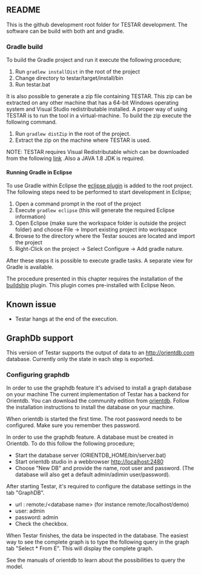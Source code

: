 ## README

This is the github development root folder for TESTAR development. 
The software can be build with both ant and gradle.

### Gradle build

To build the Gradle project and run it execute the following procedure;

1. Run `gradlew installDist` in the root of the project
2. Change directory to testar/target/install/bin
3. Run testar.bat

It is also possible to generate a zip file containing TESTAR. This zip can be extracted on any other machine
that has a 64-bit Windows operating system and Visual Studio redistributable installed. A proper way of using
TESTAR is to run the tool in a virtual-machine.
To build the zip execute the following command.

1. Run `gradlew distZip` in the root of the project. 
2. Extract the zip on the machine where TESTAR is used.

NOTE: TESTAR requires Visual Redistributable which can be downloaded from the following
 [link](https://go.microsoft.com/fwlink/?LinkId=746572) .Also a JAVA 1.8 JDK is required.

#### Running Gradle in Eclipse
To use Gradle within Eclipse the
[eclipse plugin](https://docs.gradle.org/3.3/userguide/eclipse_plugin.html) is added to the root project. The following
steps need to be performed to start development in Eclipse;
1. Open a command prompt in the root of the project
2. Execute `gradlew eclipse` (this will generate the required Eclipse information)
3. Open Eclipse (make sure the workspace folder is outside the project folder) and choose File -&gt; Import existing project into workspace
4. Browse to the directory where the Testar souces are located and import the project
5. Right-Click on the project -&gt; Select Configure -&gt; Add gradle nature.

After these steps it is possible to execute gradle tasks. A separate view for Gradle is available.

The procedure presented in this chapter requires the installation of the [buildship](https://projects.eclipse.org/projects/tools.buildship) plugin. This plugin comes pre-installed with Eclipse Neon.

## Known issue
- Testar hangs at the end of the execution.

## GraphDb support
This version of Testar supports the output of data to an http://orientdb.com database.
Currently only the state in each step is exported. 

### Configuring graphdb
In order to use the graphdb feature it's advised to install a graph database on your machine  The current implementation 
of Testar has a backend for Orientdb. You can download the
community edition from [orientdb](orientdb.com). Follow the installation instructions to install
the database on your machine. 

When orientdb is started the first time. The root password needs to be configured. Make sure you remember thes password.

In order to use the graphdb feature. A database must be created in Orientdb. To do this follow the following procedure;
- Start the database server (ORIENTDB_HOME/bin/server.bat)
- Start orientdb studio in a webbrowser [http://localhost:2480](http://localhost:2480)
- Choose "New DB" and provide the name, root user and password. (The database will also get a default admin/adimin 
user/password).

After starting Testar, it's required to configure the database settings in the tab "GraphDB".
- url : remote:<hostname>/&lt;database name> (for instance remote:/localhost/demo)
- user: admin
- password: admin
- Check the checkbox.

When Testar finishes, the data be inspected in the database. The easiest way to see the complete
graph is to type the following query in the graph tab "Select * From E". This will display the complete
graph.

See the manuals of orientdb to learn about the possibilities to query the model.
